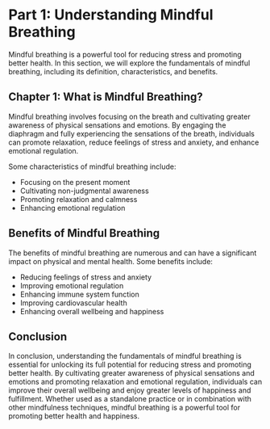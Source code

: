 Part 1: Understanding Mindful Breathing
=======================================

Mindful breathing is a powerful tool for reducing stress and promoting better health. In this section, we will explore the fundamentals of mindful breathing, including its definition, characteristics, and benefits.

Chapter 1: What is Mindful Breathing?
-------------------------------------

Mindful breathing involves focusing on the breath and cultivating greater awareness of physical sensations and emotions. By engaging the diaphragm and fully experiencing the sensations of the breath, individuals can promote relaxation, reduce feelings of stress and anxiety, and enhance emotional regulation.

Some characteristics of mindful breathing include:

* Focusing on the present moment
* Cultivating non-judgmental awareness
* Promoting relaxation and calmness
* Enhancing emotional regulation

Benefits of Mindful Breathing
-----------------------------

The benefits of mindful breathing are numerous and can have a significant impact on physical and mental health. Some benefits include:

* Reducing feelings of stress and anxiety
* Improving emotional regulation
* Enhancing immune system function
* Improving cardiovascular health
* Enhancing overall wellbeing and happiness

Conclusion
----------

In conclusion, understanding the fundamentals of mindful breathing is essential for unlocking its full potential for reducing stress and promoting better health. By cultivating greater awareness of physical sensations and emotions and promoting relaxation and emotional regulation, individuals can improve their overall wellbeing and enjoy greater levels of happiness and fulfillment. Whether used as a standalone practice or in combination with other mindfulness techniques, mindful breathing is a powerful tool for promoting better health and happiness.
